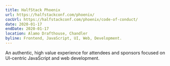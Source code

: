 ```yaml
---
title: HalfStack Phoenix
url: https://halfstackconf.com/phoenix/
cocUrl: https://halfstackconf.com/phoenix/code-of-conduct/
date: 2020-01-17
endDate: 2020-01-17
location: Alamo Drafthouse, Chandler
byline: Frontend, JavaScript, UI, Web, Development.
---
```


An authentic, high value experience for attendees and sponsors focused on UI-centric JavaScript and web development.


